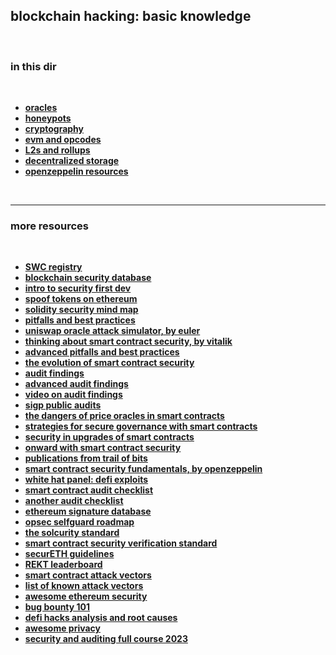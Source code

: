 ## blockchain hacking: basic knowledge

<br>

### in this dir

<br>

* **[oracles](oracles)**
* **[honeypots](honeypots)**
* **[cryptography](cryptography)**
* **[evm and opcodes](evm_and_opcodes)**
* **[L2s and rollups](l2_and_rollups)**
* **[decentralized storage](decentralized_storage)**
* **[openzeppelin resources](OpenZeppelin)**

<br>

----

### more resources

<br>

* **[SWC registry](https://swcregistry.io/)**
* **[blockchain security database](https://consensys.github.io/blockchainSecurityDB/)**
* **[intro to security first dev](https://www.youtube.com/watch?v=72K57I9yvyI)**
* **[spoof tokens on ethereum](https://medium.com/etherscan-blog/spoof-tokens-on-ethereum-c2ad882d9cf6)**
* **[solidity security mind map](https://github.com/x676f64/secureum-mind_map)**
* **[pitfalls and best practices](https://github.com/x676f64/secureum-mind_map/blob/master/4.%20Pitfalls%20and%20Best%20Practices%20101.md)**
* **[uniswap oracle attack simulator, by euler](https://blog.euler.finance/uniswap-oracle-attack-simulator-42d18adf65af)**
* **[thinking about smart contract security, by vitalik](https://blog.ethereum.org/2016/06/19/thinking-smart-contract-security/)**
* **[advanced pitfalls and best practices](https://github.com/x676f64/secureum-mind_map/blob/master/5.%20Pitfalls%20and%20Best%20Practices%20201.md)**
* **[the evolution of smart contract security](https://www.youtube.com/watch?v=fOkQuNzVn_Q)**
* **[audit findings](https://github.com/x676f64/secureum-mind_map/blob/master/7.%20Audit%20Findings%20101.md)**
* **[advanced audit findings](https://github.com/x676f64/secureum-mind_map/blob/master/8.%20Audit%20Findings%20201.md)**
* **[video on audit findings](https://www.youtube.com/watch?v=SromSImIpHE)**
* **[sigp public audits](https://github.com/sigp/public-audits)**
* **[the dangers of price oracles in smart contracts](https://www.youtube.com/watch?v=YGO7nzpXCeA&list=PLdJRkA9gCKOONBSlcifqLig_ZTyG_YLqz&index=5)**
* **[strategies for secure governance with smart contracts](https://www.youtube.com/watch?v=GbDAmMdmh8Q&list=PLdJRkA9gCKOONBSlcifqLig_ZTyG_YLqz&index=6)**
* **[security in upgrades of smart contracts](https://www.youtube.com/watch?v=5WE6PEc305w&list=PLdJRkA9gCKOONBSlcifqLig_ZTyG_YLqz&index=7)**
* **[onward with smart contract security](https://www.youtube.com/watch?v=RipXdV7vygs&list=PLdJRkA9gCKOONBSlcifqLig_ZTyG_YLqz&index=8)**
* **[publications from trail of bits](https://github.com/trailofbits/publications#blockchain)**
* **[smart contract security fundamentals, by openzeppelin](https://www.youtube.com/playlist?list=PLBy3Qkuapv_7R1ZI_Cs2NOFn7ZTaNWY6G)**
* **[white hat panel: defi exploits](https://www.youtube.com/watch?v=Df2zzfoTfMc)**
* **[smart contract audit checklist](https://consensys.net/diligence/blog/2019/09/how-to-prepare-for-a-smart-contract-audit/)**
* **[another audit checklist](https://github.com/nascentxyz/simple-security-toolkit)**
* **[ethereum signature database](https://www.4byte.directory/)**
* **[opsec selfguard roadmap](https://github.com/OffcierCia/Crypto-OpSec-SelfGuard-RoadMap)**
* **[the solcurity standard](https://github.com/Rari-Capital/solcurity)**
* **[smart contract security verification standard](https://github.com/securing/SCSVS)**
* **[securETH guidelines](https://guidelines.secureth.org/)**
* **[REKT leaderboard](https://rekt.news/leaderboard/)**
* **[smart contract attack vectors](https://github.com/KadenZipfel/smart-contract-attack-vectors)**
* **[list of known attack vectors](https://blog.sigmaprime.io/solidity-security.html)**
* **[awesome ethereum security](https://github.com/crytic/awesome-ethereum-security)**
* **[bug bounty 101](https://www.youtube.com/watch?v=S-Z2iwbT1Fg)**
* **[defi hacks analysis and root causes](https://wooded-meter-1d8.notion.site/0e85e02c5ed34df3855ea9f3ca40f53b?v=22e5e2c506ef4caeb40b4f78e23517ee)**
* **[awesome privacy](https://github.com/Lissy93/awesome-privacy)**
* **[security and auditing full course 2023](https://github.com/Cyfrin/security-and-auditing-full-course-s23)**
